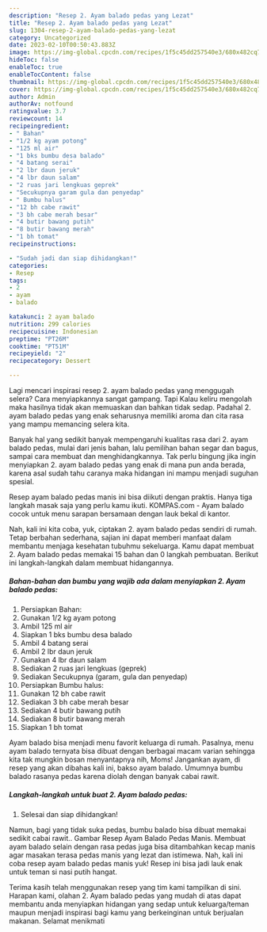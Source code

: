 ```yaml
---
description: "Resep 2. Ayam balado pedas yang Lezat"
title: "Resep 2. Ayam balado pedas yang Lezat"
slug: 1304-resep-2-ayam-balado-pedas-yang-lezat
category: Uncategorized
date: 2023-02-10T00:50:43.883Z
image: https://img-global.cpcdn.com/recipes/1f5c45dd257540e3/680x482cq70/2-ayam-balado-pedas-foto-resep-utama.jpg
hideToc: false
enableToc: true
enableTocContent: false
thumbnail: https://img-global.cpcdn.com/recipes/1f5c45dd257540e3/680x482cq70/2-ayam-balado-pedas-foto-resep-utama.jpg
cover: https://img-global.cpcdn.com/recipes/1f5c45dd257540e3/680x482cq70/2-ayam-balado-pedas-foto-resep-utama.jpg
author: Admin
authorAv: notfound
ratingvalue: 3.7
reviewcount: 14
recipeingredient:
- " Bahan"
- "1/2 kg ayam potong"
- "125 ml air"
- "1 bks bumbu desa balado"
- "4 batang serai"
- "2 lbr daun jeruk"
- "4 lbr daun salam"
- "2 ruas jari lengkuas geprek"
- "Secukupnya garam gula dan penyedap"
- " Bumbu halus"
- "12 bh cabe rawit"
- "3 bh cabe merah besar"
- "4 butir bawang putih"
- "8 butir bawang merah"
- "1 bh tomat"
recipeinstructions:

- "Sudah jadi dan siap dihidangkan!"
categories:
- Resep
tags:
- 2
- ayam
- balado

katakunci: 2 ayam balado 
nutrition: 299 calories
recipecuisine: Indonesian
preptime: "PT26M"
cooktime: "PT51M"
recipeyield: "2"
recipecategory: Dessert

---
```



Lagi mencari inspirasi resep 2. ayam balado pedas yang menggugah selera? Cara menyiapkannya sangat gampang. Tapi Kalau keliru mengolah maka hasilnya tidak akan memuaskan dan bahkan tidak sedap. Padahal 2. ayam balado pedas yang enak seharusnya memiliki aroma dan cita rasa yang mampu memancing selera kita.


Banyak hal yang sedikit banyak mempengaruhi kualitas rasa dari 2. ayam balado pedas, mulai dari jenis bahan, lalu pemilihan bahan segar dan bagus, sampai cara membuat dan menghidangkannya. Tak perlu bingung jika ingin menyiapkan 2. ayam balado pedas yang enak di mana pun anda berada, karena asal sudah tahu caranya maka hidangan ini mampu menjadi suguhan spesial.

Resep ayam balado pedas manis ini bisa diikuti dengan praktis. Hanya tiga langkah masak saja yang perlu kamu ikuti. KOMPAS.com - Ayam balado cocok untuk menu sarapan bersamaan dengan lauk bekal di kantor.


Nah, kali ini kita coba, yuk, ciptakan 2. ayam balado pedas sendiri di rumah. Tetap berbahan sederhana, sajian ini dapat memberi manfaat dalam membantu menjaga kesehatan tubuhmu sekeluarga. Kamu dapat membuat 2. Ayam balado pedas memakai 15 bahan dan 0 langkah pembuatan. Berikut ini langkah-langkah dalam membuat hidangannya.

<!--inarticleads1-->

##### Bahan-bahan dan bumbu yang wajib ada dalam menyiapkan 2. Ayam balado pedas:

1. Persiapkan  Bahan:
1. Gunakan 1/2 kg ayam potong
1. Ambil 125 ml air
1. Siapkan 1 bks bumbu desa balado
1. Ambil 4 batang serai
1. Ambil 2 lbr daun jeruk
1. Gunakan 4 lbr daun salam
1. Sediakan 2 ruas jari lengkuas (geprek)
1. Sediakan Secukupnya (garam, gula dan penyedap)
1. Persiapkan  Bumbu halus:
1. Gunakan 12 bh cabe rawit
1. Sediakan 3 bh cabe merah besar
1. Sediakan 4 butir bawang putih
1. Sediakan 8 butir bawang merah
1. Siapkan 1 bh tomat


Ayam balado bisa menjadi menu favorit keluarga di rumah. Pasalnya, menu ayam balado ternyata bisa dibuat dengan berbagai macam varian sehingga kita tak mungkin bosan menyantapnya nih, Moms! Jangankan ayam, di resep yang akan dibahas kali ini, bakso ayam balado. Umumnya bumbu balado rasanya pedas karena diolah dengan banyak cabai rawit. 

<!--inarticleads2-->

##### Langkah-langkah untuk buat 2. Ayam balado pedas:


1. Selesai dan siap dihidangkan!

Namun, bagi yang tidak suka pedas, bumbu balado bisa dibuat memakai sedikit cabai rawit.. Gambar Resep Ayam Balado Pedas Manis. Membuat ayam balado selain dengan rasa pedas juga bisa ditambahkan kecap manis agar masakan terasa pedas manis yang lezat dan istimewa. Nah, kali ini coba resep ayam balado pedas manis yuk! Resep ini bisa jadi lauk enak untuk teman si nasi putih hangat. 

Terima kasih telah menggunakan resep yang tim kami tampilkan di sini. Harapan kami, olahan 2. Ayam balado pedas yang mudah di atas dapat membantu anda menyiapkan hidangan yang sedap untuk keluarga/teman maupun menjadi inspirasi bagi kamu yang berkeinginan untuk berjualan makanan. Selamat menikmati

